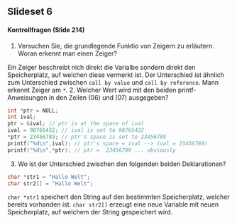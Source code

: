 ## Slideset 6
#### Kontrollfragen (Slide 214)
1. Versuchen Sie, die grundlegende Funktio von Zeigern zu erläutern. Woran erkennt man einen Zeiger?

Ein Zeiger beschreibt nich direkt die Varialbe sondern direkt den Speicherplatz, auf welchen diese vermerkt ist. Der Unterschied ist ähnlich zum Unterschied zwischen `call by value` und `call by reference`.
Mann erkennt Zeiger am `*`.
2. Welcher Wert wird mit den beiden printf-Anweisungen in den Zeilen (06) und (07) ausgegeben?
```c
int *ptr = NULL;
int ival;
ptr = &ival; // ptr is at the space of ival
ival = 98765432; // ival is set to 98765432
*ptr = 23456789; // ptr's space is set to 23456789
printf("%d\n",ival); // ptr's space = ival --> ival = 23456789)
printf("%d\n",*ptr); // ptr =  23456789 ... obviously
```
3. Wo ist der Unterschied zwischen den folgenden beiden Deklarationen?
```c
char *str1 = "Hallo Welt";
char str2[] = "Hallo Welt";
```
`char *str1` speichert den String auf den bestimmten Speicherplatz, welcher bereits vorhanden ist.
`char str2[]` erzeugt eine neue Variable mit neuen Speicherplatz, auf welchem der String gespeichert wird.
